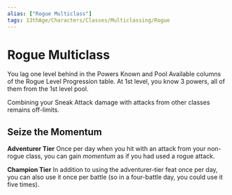 ```yaml
---
alias: ["Rogue Multiclass"]
tags: 13thAge/Characters/Classes/Multiclassing/Rogue
---
```

# Rogue Multiclass

You lag one level behind in the Powers Known and Pool Available columns of the Rogue Level Progression table. At 1st level, you know 3 powers, all of them from the 1st level pool.

Combining your Sneak Attack damage with attacks from other classes remains off-limits.

## Seize the Momentum

**Adventurer Tier**
Once per day when you hit with an attack from your non-rogue class, you can gain _momentum_ as if you had used a rogue attack.

**Champion Tier**
In addition to using the adventurer-tier feat once per day, you can also use it once per battle (so in a four-battle day, you could use it five times).